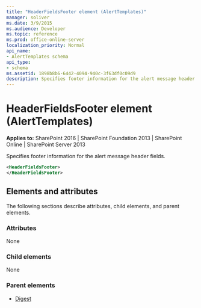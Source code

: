 ```yaml
---
title: "HeaderFieldsFooter element (AlertTemplates)"
manager: soliver
ms.date: 3/9/2015
ms.audience: Developer
ms.topic: reference
ms.prod: office-online-server
localization_priority: Normal
api_name:
- AlertTemplates schema
api_type:
- schema
ms.assetid: 1898b8b6-6442-4094-940c-3f63df0c09d9
description: Specifies footer information for the alert message header fields.
---
```


# HeaderFieldsFooter element (AlertTemplates)

**Applies to:** SharePoint 2016 | SharePoint Foundation 2013 | SharePoint Online | SharePoint Server 2013
  
Specifies footer information for the alert message header fields.
  
```XML
<HeaderFieldsFooter>
</HeaderFieldsFooter>
```

## Elements and attributes

The following sections describe attributes, child elements, and parent elements.

### Attributes

None
  
### Child elements

None
  
### Parent elements

- [Digest](digest-element-alerttemplates.md)
   

